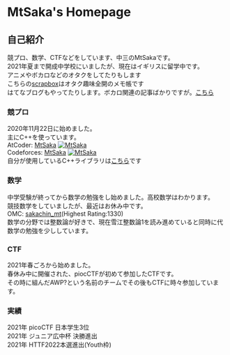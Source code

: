 # MtSaka's Homepage

## 自己紹介
競プロ、数学、CTFなどをしています、中三のMtSakaです。<br>
2021年夏まで開成中学校にいましたが、現在はイギリスに留学中です。<br>
アニメやボカロなどのオタクをしてたりもします<br>
こちらの[scrapbox](https://scrapbox.io/mtsaka-memo/)はオタク趣味全開のメモ帳です<br>
はてなブログもやってたりします。ボカロ関連の記事ばかりですが。[こちら](https://mt-saka.hatenablog.com/)<br>
### 競プロ
2020年11月22日に始めました。<br>
主にC++を使っています。<br>
AtCoder: [MtSaka](https://atcoder.jp/users/MtSaka) [![MtSaka](https://img.shields.io/endpoint?url=https%3A%2F%2Fatcoder-badges.now.sh%2Fapi%2Fatcoder%2Fjson%2FMtSaka)](https://atcoder.jp/users/MtSaka)<br>
Codeforces: [MtSaka](https://codeforces.com/profile/MtSaka) [![MtSaka](https://img.shields.io/endpoint?url=https%3A%2F%2Fatcoder-badges.now.sh%2Fapi%2Fcodeforces%2Fjson%2FMtSaka)](https://codeforces.com/profile/MtSaka)<br>
自分が使用しているC++ライブラリは[こちら](https://mtsaka.github.io/library/)です<br>

### 数学
中学受験が終ってから数学の勉強をし始めました。高校数学はわかります。<br>
競技数学をしていましたが、最近はお休み中です。<br>
OMC: [sakachin_mt](https://onlinemathcontest.com/users/sakachin_mt)(Highest Rating:1330)<br>
数学の分野では整数論が好きで、現在雪江整数論1を読み進めていると同時に代数学の勉強を少ししています。<br>

### CTF
2021年春ごろから始めました。<br>
春休み中に開催された、piocCTFが初めて参加したCTFです。<br>
その時に組んだAWP?という名前のチームでその後もCTFに時々参加しています。<br>

### 実績

2021年 picoCTF 日本学生3位<br>
2021年 ジュニア広中杯 決勝進出<br>
2021年 HTTF2022本選進出(Youth枠)<br>
